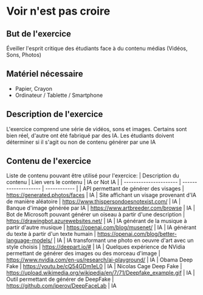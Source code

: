 # Voir n'est pas croire

## But de l'exercice

Éveiller l'esprit critique des étudiants face à du contenu médias (Vidéos, Sons, Photos)

## Matériel nécessaire

-   Papier, Crayon
-   Ordinateur / Tablette / Smartphone

## Description de l'exercice

L'exercice comprend une série de vidéos, sons et images. Certains sont bien réel, d'autre ont été fabriqué par des IA. Les étudiants doivent déterminer si il s'agit ou non de contenu générer par une IA

## Contenu de l'exercice

Liste de contenu pouvant être utilisé pour l'exercice:
| Description du contenu | Lien vers le contenu | IA or Not IA |
| ---------------------- | -------------------- | ------------ |
| API permettant de générer des visages | https://generated.photos/faces | IA
| Site affichant un visage provenant d'IA de manière aléatoire | https://www.thispersondoesnotexist.com/ | IA
| Banque d'image générée par IA | https://www.artbreeder.com/browse | IA
| Bot de Microsoft pouvant générer un oiseau à partir d'une description | https://drawingbot.azurewebsites.net/ | IA
| IA générant de la musique à partir d'autre musique | https://openai.com/blog/musenet/ | IA
| IA générant du texte à partir d'un texte humain | https://openai.com/blog/better-language-models/ | IA
| IA transformant une photo en oeuvre d'art avec un style choisis | https://deepart.io/# | IA
| Quelques expérience de NVidia permettant de générer des images ou des morceau d'image | https://www.nvidia.com/en-us/research/ai-playground/ | IA
| Obama Deep Fake | https://youtu.be/cQ54GDm1eL0 | IA
| Nicolas Cage Deep Fake | https://upload.wikimedia.org/wikipedia/en/7/71/Deepfake_example.gif | IA
| Outil permettant de générer de DeepFake | https://github.com/iperov/DeepFaceLab | IA


<!--stackedit_data:
eyJoaXN0b3J5IjpbMjA4MjkxNSwtMTc3MTI4MTg2OSwxMTA4Mz
QyNDIxLDM1ODY1NjI0MiwtMTI5NDc4MzQwNywtMjAwOTYzODM1
Niw3MzU2NzIxNDAsMTU0MTYxMTc0LC05ODgyMTIwMjYsLTE3Nz
IyNTk0MTQsLTkzMzE3MTYyN119
-->